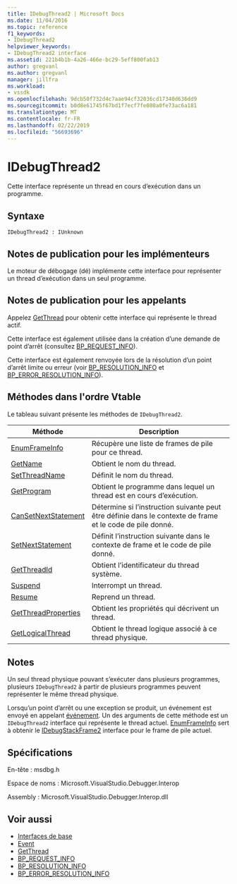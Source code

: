 ```yaml
---
title: IDebugThread2 | Microsoft Docs
ms.date: 11/04/2016
ms.topic: reference
f1_keywords:
- IDebugThread2
helpviewer_keywords:
- IDebugThread2 interface
ms.assetid: 221b4b1b-4a26-466e-bc29-5eff800fab13
author: gregvanl
ms.author: gregvanl
manager: jillfra
ms.workload:
- vssdk
ms.openlocfilehash: 9dcb50f732d4c7aae94cf32036cd17340d636dd9
ms.sourcegitcommit: b0d8e61745f67bd1f7ecf7fe080a0fe73ac6a181
ms.translationtype: MT
ms.contentlocale: fr-FR
ms.lasthandoff: 02/22/2019
ms.locfileid: "56693696"
---
```

# <a name="idebugthread2"></a>IDebugThread2
Cette interface représente un thread en cours d’exécution dans un programme.

## <a name="syntax"></a>Syntaxe

```
IDebugThread2 : IUnknown
```

## <a name="notes-for-implementers"></a>Notes de publication pour les implémenteurs
 Le moteur de débogage (dé) implémente cette interface pour représenter un thread d’exécution dans un seul programme.

## <a name="notes-for-callers"></a>Notes de publication pour les appelants
 Appelez [GetThread](../../../extensibility/debugger/reference/idebugstackframe2-getthread.md) pour obtenir cette interface qui représente le thread actif.

 Cette interface est également utilisée dans la création d’une demande de point d’arrêt (consultez [BP_REQUEST_INFO](../../../extensibility/debugger/reference/bp-request-info.md)).

 Cette interface est également renvoyée lors de la résolution d’un point d’arrêt limite ou erreur (voir [BP_RESOLUTION_INFO](../../../extensibility/debugger/reference/bp-resolution-info.md) et [BP_ERROR_RESOLUTION_INFO](../../../extensibility/debugger/reference/bp-error-resolution-info.md)).

## <a name="methods-in-vtable-order"></a>Méthodes dans l'ordre Vtable
 Le tableau suivant présente les méthodes de `IDebugThread2`.

|Méthode|Description|
|------------|-----------------|
|[EnumFrameInfo](../../../extensibility/debugger/reference/idebugthread2-enumframeinfo.md)|Récupère une liste de frames de pile pour ce thread.|
|[GetName](../../../extensibility/debugger/reference/idebugthread2-getname.md)|Obtient le nom du thread.|
|[SetThreadName](../../../extensibility/debugger/reference/idebugthread2-setthreadname.md)|Définit le nom du thread.|
|[GetProgram](../../../extensibility/debugger/reference/idebugthread2-getprogram.md)|Obtient le programme dans lequel un thread est en cours d’exécution.|
|[CanSetNextStatement](../../../extensibility/debugger/reference/idebugthread2-cansetnextstatement.md)|Détermine si l’instruction suivante peut être définie dans le contexte de frame et le code de pile donné.|
|[SetNextStatement](../../../extensibility/debugger/reference/idebugthread2-setnextstatement.md)|Définit l’instruction suivante dans le contexte de frame et le code de pile donné.|
|[GetThreadId](../../../extensibility/debugger/reference/idebugthread2-getthreadid.md)|Obtient l’identificateur du thread système.|
|[Suspend](../../../extensibility/debugger/reference/idebugthread2-suspend.md)|Interrompt un thread.|
|[Resume](../../../extensibility/debugger/reference/idebugthread2-resume.md)|Reprend un thread.|
|[GetThreadProperties](../../../extensibility/debugger/reference/idebugthread2-getthreadproperties.md)|Obtient les propriétés qui décrivent un thread.|
|[GetLogicalThread](../../../extensibility/debugger/reference/idebugthread2-getlogicalthread.md)|Obtient le thread logique associé à ce thread physique.|

## <a name="remarks"></a>Notes
 Un seul thread physique pouvant s’exécuter dans plusieurs programmes, plusieurs `IDebugThread2` à partir de plusieurs programmes peuvent représenter le même thread physique.

 Lorsqu’un point d’arrêt ou une exception se produit, un événement est envoyé en appelant [événement](../../../extensibility/debugger/reference/idebugeventcallback2-event.md). Un des arguments de cette méthode est un `IDebugThread2` interface qui représente le thread actuel. [EnumFrameInfo](../../../extensibility/debugger/reference/idebugthread2-enumframeinfo.md) sert à obtenir le [IDebugStackFrame2](../../../extensibility/debugger/reference/idebugstackframe2.md) interface pour le frame de pile actuel.

## <a name="requirements"></a>Spécifications
 En-tête : msdbg.h

 Espace de noms : Microsoft.VisualStudio.Debugger.Interop

 Assembly : Microsoft.VisualStudio.Debugger.Interop.dll

## <a name="see-also"></a>Voir aussi
- [Interfaces de base](../../../extensibility/debugger/reference/core-interfaces.md)
- [Event](../../../extensibility/debugger/reference/idebugeventcallback2-event.md)
- [GetThread](../../../extensibility/debugger/reference/idebugstackframe2-getthread.md)
- [BP_REQUEST_INFO](../../../extensibility/debugger/reference/bp-request-info.md)
- [BP_RESOLUTION_INFO](../../../extensibility/debugger/reference/bp-resolution-info.md)
- [BP_ERROR_RESOLUTION_INFO](../../../extensibility/debugger/reference/bp-error-resolution-info.md)